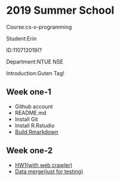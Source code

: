 # 2019 Summer School

Course:cs-x-programming

Student:Erin

ID:110712019(?

Department:NTUE NSE

Introduction:Guten Tag!

## Week one-1
* Github account
* README.md
* Install Git
* Install R.Rstudio
* [Build Rmarkdown](https://github.com/yo-shi-mi/hw/blob/master/week%201.1/my_first_r_markdown.html)

## Week one-2
* [HW1(with web crawler)](https://github.com/yo-shi-mi/hw/blob/master/week%201.2/Weather%20in%20Europe.R)
* [Data merge(just for testing)](https://github.com/yo-shi-mi/hw/blob/master/week%201.2/Practice%201.R)
